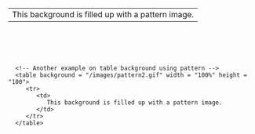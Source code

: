 
<!DOCTYPE html>
<html>

   <head>
      <title> # Piggy Unicorns </title>
   </head>
	
   <body>
      <!-- Set a table background using pattern -->
      <table background = "/images/pattern1.gif" width = "100%" height = "100">
         <tr>
            <td>
               This background is filled up with a pattern image.
            </td>
         </tr>
      </table>

      <!-- Another example on table background using pattern -->
      <table background = "/images/pattern2.gif" width = "100%" height = "100">
         <tr>
            <td>
               This background is filled up with a pattern image.
            </td>
         </tr>
      </table>
   </body>
   
</html>
  
